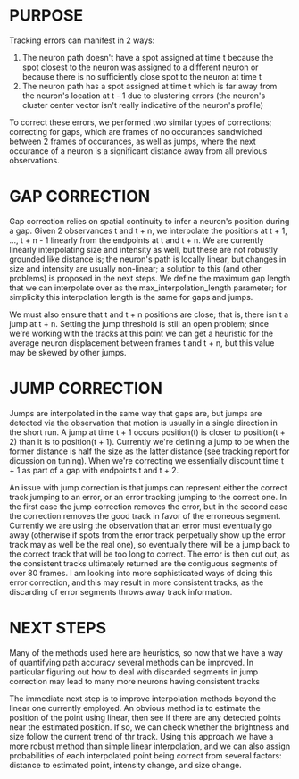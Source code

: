 # PURPOSE

Tracking errors can manifest in 2 ways:
1. The neuron path doesn't have a spot assigned at time t because the spot closest to the neuron was assigned to a different neuron or because there is no sufficiently close spot to the neuron at time t
2. The neuron path has a spot assigned at time t which is far away from the neuron's location at t - 1 due to clustering errors (the neuron's cluster center vector isn't really indicative of the neuron's profile)

To correct these errors, we performed two similar types of corrections; correcting for gaps, which are frames of no occurances sandwiched between 2 frames of occurances, as well as jumps, where the next occurance of a neuron is a significant distance away from all previous observations.

# GAP CORRECTION

Gap correction relies on spatial continuity to infer a neuron's position during a gap. Given 2 observances t and t + n, we interpolate the positions at t + 1, ..., t + n - 1 linearly from the endpoints at t and t + n. We are currently linearly interpolating size and intensity as well, but these are not robustly grounded like distance is; the neuron's path is locally linear, but changes in size and intensity are usually non-linear; a solution to this (and other problems) is proposed in the next steps. We define the maximum gap length that we can interpolate over as the max_interpolation_length parameter; for simplicity this interpolation length is the same for gaps and jumps.

We must also ensure that t and t + n positions are close; that is, there isn't a jump at t + n. Setting the jump threshold is still an open problem; since we're working with the tracks at this point we can get a heuristic for the average neuron displacement between frames t and t + n, but this value may be skewed by other jumps. 

# JUMP CORRECTION

Jumps are interpolated in the same way that gaps are, but jumps are detected via the observation that motion is usually in a single direction in the short run. A jump at time t + 1 occurs position(t) is closer to position(t + 2) than it is to position(t + 1). Currently we're defining a jump to be when the former distance is half the size as the latter distance (see tracking report for dicussion on tuning). When we're correcting we essentially discount time t + 1 as part of a gap with endpoints t and t + 2. 

An issue with jump correction is that jumps can represent either the correct track jumping to an error, or an error tracking jumping to the correct one. In the first case the jump correction removes the error, but in the second case the correction removes the good track in favor of the erroneous segment. Currently we are using the observation that an error must eventually go away (otherwise if spots from the error track perpetually show up the error track may as well be the real one), so eventually there will be a jump back to the correct track that will be too long to correct. The error is then cut out, as the consistent tracks ultimately returned are the contiguous segments of over 80 frames. I am looking into more sophisticated ways of doing this error correction, and this may result in more consistent tracks, as the discarding of error segments throws away track information. 

# NEXT STEPS

Many of the methods used here are heuristics, so now that we have a way of quantifying path accuracy several methods can be improved. In particular figuring out how to deal with discarded segments in jump correction may lead to many more neurons having consistent tracks

The immediate next step is to improve interpolation methods beyond the linear one currently employed. An obvious method is to estimate the position of the point using linear, then see if there are any detected points near the estimated position. If so, we can check whether the brightness and size follow the current trend of thr track. Using this approach we have a more robust method than simple linear interpolation, and we can also assign probabilities of each interpolated point being correct from several factors: distance to estimated point, intensity change, and size change. 